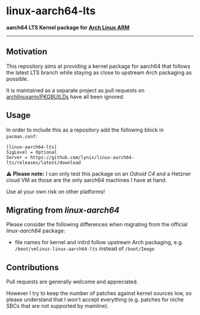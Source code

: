 # linux-aarch64-lts

**aarch64 LTS Kernel package for [Arch Linux ARM](https://archlinuxarm.org)**

---

## Motivation

This repository aims at providing a kernel package for aarch64 that
follows the latest LTS branch while staying as close to upstream Arch
packaging as possible.

It is maintained as a separate project as pull requests on
[archlinuxarm/PKGBUILDs](https://github.com/archlinuxarm/PKGBUILDs) have
all been ignored.


## Usage

In order to include this as a repository add the following block in
`pacman.conf`:

    [linux-aarch64-lts]
    SigLevel = Optional
    Server = https://github.com/lynix/linux-aarch64-lts/releases/latest/download

:warning: **Please note:** I can only test this package on an *Odroid C4*
and a Hetzner cloud VM as those are the only aarch64 machines I have at hand.

Use at your own risk on other platforms!


## Migrating from *linux-aarch64*

Please consider the following differences when migrating from the official
*linux-aarch64* package:

 * file names for kernel and initrd follow upstream Arch packaging, e.g. `/boot/vmlinuz-linux-aarch64-lts` instead of `/boot/Image`


## Contributions

Pull requests are generally welcome and appreciated.

However I try to keep the number of patches against kernel sources low, so
please understand that I won't accept everything (e.g. patches for niche SBCs
that are not supported by mainline).
